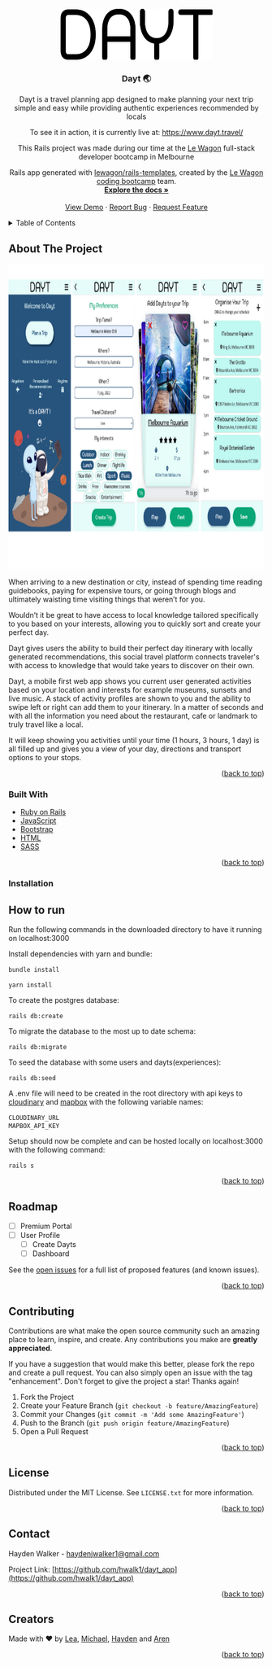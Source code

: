 <div id="top"></div>
<!--
***  Many thanks to Best-README-Template for this, check them out and star the project!
-->



<!-- PROJECT SHIELDS -->
<!--
*** I'm using markdown "reference style" links for readability.
*** Reference links are enclosed in brackets [ ] instead of parentheses ( ).
*** See the bottom of this document for the declaration of the reference variables
*** for contributors-url, forks-url, etc. This is an optional, concise syntax you may use.
*** https://www.markdownguide.org/basic-syntax/#reference-style-links

[![Contributors][contributors-shield]][contributors-url]
[![Forks][forks-shield]][forks-url]
[![Stargazers][stars-shield]][stars-url]
[![Issues][issues-shield]][issues-url]
[![MIT License][license-shield]][license-url]
[![LinkedIn][linkedin-shield]][linkedin-url]
-->


<!-- PROJECT LOGO -->
<br />
<div align="center">
  <a href="https://github.com/hwalk1/dayt_app">
    <img src="app/assets/images/DAYT-thick.png" alt="Logo" width="300" height="100">
  </a>

<h3 align="center">Dayt 🌏</h3>

  <p align="center">
    Dayt is a travel planning app designed to make planning your next trip simple and easy while providing authentic experiences recommended by locals

To see it in action, it is currently live at: https://www.dayt.travel/

This Rails project was made during our time at the [Le Wagon](https://www.lewagon.com/) full-stack developer bootcamp in Melbourne

Rails app generated with [lewagon/rails-templates](https://github.com/lewagon/rails-templates), created by the [Le Wagon coding bootcamp](https://www.lewagon.com) team.
    <br />
    <a href="https://github.com/github_username/repo_name"><strong>Explore the docs »</strong></a>
    <br />
    <br />
    <a href="https://dayt.travel">View Demo</a>
    ·
    <a href="https://github.com/hwalk1/dayt_app/issues">Report Bug</a>
    ·
    <a href="https://github.com/hwalk1/dayt_app/issues">Request Feature</a>
  </p>
</div>



<!-- TABLE OF CONTENTS -->
<details>
  <summary>Table of Contents</summary>
  <ol>
    <li>
      <a href="#about-the-project">About The Project</a>
      <ul>
        <li><a href="#built-with">Built With</a></li>
      </ul>
    </li>
    <li>
      <a href="#getting-started">Getting Started</a>
      <ul>
        <li><a href="#prerequisites">Prerequisites</a></li>
        <li><a href="#installation">Installation</a></li>
      </ul>
    </li>
    <li><a href="#usage">Usage</a></li>
    <li><a href="#roadmap">Roadmap</a></li>
    <li><a href="#contributing">Contributing</a></li>
    <li><a href="#license">License</a></li>
    <li><a href="#contact">Contact</a></li>
    <li><a href="#acknowledgments">Acknowledgments</a></li>
  </ol>
</details>



<!-- ABOUT THE PROJECT -->
## About The Project

<a href="https://github.com/hwalk1/dayt_app">
    <img src="app/assets/images/Dayt-Product-Page (1).png" alt="Logo" width="1000" height="600">
</a>


<p> When arriving to a new destination or city, instead of spending time reading guidebooks, paying for expensive tours, or going through blogs and ultimately waisting time visiting things that weren’t for you. 

Wouldn’t it be great to have access to local knowledge tailored specifically to you based on your interests, allowing you to quickly sort and create your perfect day. 

Dayt gives users the ability to build their perfect day itinerary with locally generated recommendations, this social travel platform connects traveler's with access to knowledge that would take years to discover on their own.

Dayt, a mobile first web app shows you current user generated activities based on your location and interests for example museums, sunsets and live music. A stack of activity profiles are shown to you and the ability to swipe left or right can add them to your itinerary. In a matter of seconds and with all the information you need about the restaurant, cafe or landmark to truly travel like a local.

It will keep showing you activities until your time (1 hours, 3 hours, 1 day) is all filled up and gives you a view of your day, directions and transport options to your stops.
 
</p>

<p align="right">(<a href="#top">back to top</a>)</p>



### Built With

* [Ruby on Rails](https://rubyonrails.org/)
* [JavaScript](https://www.javascript.com/)
* [Bootstrap](https://getbootstrap.com)
* [HTML](https://developer.mozilla.org/en-US/docs/Web/HTML)
* [SASS](https://sass-lang.com/)

<p align="right">(<a href="#top">back to top</a>)</p>



<!-- GETTING STARTED -->
### Installation

## How to run
Run the following commands in the downloaded directory to have it running on localhost:3000

Install dependencies with yarn and bundle:
```
bundle install
```
```
yarn install
```

To create the postgres database:
```
rails db:create
```
To migrate the database to the most up to date schema:
```
rails db:migrate
```
To seed the database with some users and dayts(experiences):
```
rails db:seed
```
A .env file will need to be created in the root directory with api keys to [cloudinary](https://cloudinary.com/) and [mapbox](https://www.mapbox.com/) with the following variable names:
```
CLOUDINARY_URL
MAPBOX_API_KEY
```
Setup should now be complete and can be hosted locally on localhost:3000 with the following command:
```
rails s
```

<p align="right">(<a href="#top">back to top</a>)</p>



<!-- ROADMAP -->
## Roadmap

- [ ] Premium Portal
- [ ] User Profile
    - [ ] Create Dayts
    - [ ] Dashboard

See the [open issues](https://github.com/hwalk1/dayt_app/issues) for a full list of proposed features (and known issues).

<p align="right">(<a href="#top">back to top</a>)</p>



<!-- CONTRIBUTING -->
## Contributing

Contributions are what make the open source community such an amazing place to learn, inspire, and create. Any contributions you make are **greatly appreciated**.

If you have a suggestion that would make this better, please fork the repo and create a pull request. You can also simply open an issue with the tag "enhancement".
Don't forget to give the project a star! Thanks again!

1. Fork the Project
2. Create your Feature Branch (`git checkout -b feature/AmazingFeature`)
3. Commit your Changes (`git commit -m 'Add some AmazingFeature'`)
4. Push to the Branch (`git push origin feature/AmazingFeature`)
5. Open a Pull Request

<p align="right">(<a href="#top">back to top</a>)</p>



<!-- LICENSE -->
## License

Distributed under the MIT License. See `LICENSE.txt` for more information.

<p align="right">(<a href="#top">back to top</a>)</p>



<!-- CONTACT -->
## Contact

Hayden Walker - haydenjwalker1@gmail.com

Project Link: [https://github.com/hwalk1/dayt_app](https://github.com/hwalk1/dayt_app)

<p align="right">(<a href="#top">back to top</a>)</p>



<!-- ACKNOWLEDGMENTS -->
## Creators
Made with ❤️ by [Lea](https://github.com/Lea-ah), [Michael](https://github.com/dcrv-exe), [Hayden](https://github.com/hwalk1) and [Aren](https://github.com/arenclissold)


<p align="right">(<a href="#top">back to top</a>)</p>



<!-- MARKDOWN LINKS & IMAGES -->
<!-- https://www.markdownguide.org/basic-syntax/#reference-style-links -->
[contributors-shield]: https://img.shields.io/github/contributors/github_username/repo_name.svg?style=for-the-badge
[contributors-url]: https://github.com/github_username/repo_name/graphs/contributors
[forks-shield]: https://img.shields.io/github/forks/github_username/repo_name.svg?style=for-the-badge
[forks-url]: https://github.com/github_username/repo_name/network/members
[stars-shield]: https://img.shields.io/github/stars/github_username/repo_name.svg?style=for-the-badge
[stars-url]: https://github.com/github_username/repo_name/stargazers
[issues-shield]: https://img.shields.io/github/issues/github_username/repo_name.svg?style=for-the-badge
[issues-url]: https://github.com/github_username/repo_name/issues
[license-shield]: https://img.shields.io/github/license/github_username/repo_name.svg?style=for-the-badge
[license-url]: https://github.com/github_username/repo_name/blob/master/LICENSE.txt
[linkedin-shield]: https://img.shields.io/badge/-LinkedIn-black.svg?style=for-the-badge&logo=linkedin&colorB=555
[linkedin-url]: https://linkedin.com/in/linkedin_username
[product-screenshot]: images/screenshot.png
